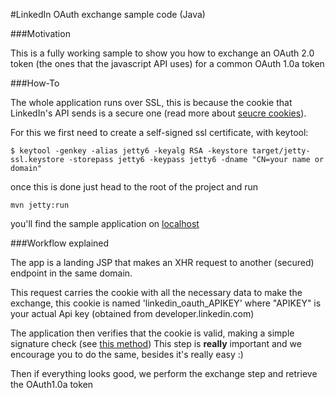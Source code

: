 #LinkedIn OAuth exchange sample code (Java)

###Motivation

This is a fully working sample to show you how to exchange 
an OAuth 2.0 token (the ones that the javascript API uses) for 
a common OAuth 1.0a token

###How-To

The whole application runs over SSL, this is because the cookie that LinkedIn's API
sends is a secure one (read more about [seucre cookies](http://en.wikipedia.org/wiki/HTTP_cookie#Secure_Cookie)).

For this we first need to create a self-signed ssl certificate, with keytool:

    $ keytool -genkey -alias jetty6 -keyalg RSA -keystore target/jetty-ssl.keystore -storepass jetty6 -keypass jetty6 -dname "CN=your name or domain"

once this is done just head to the root of the project and run

    mvn jetty:run
    
you'll find the sample application on [localhost](https://localhost:8433/exchange)


###Workflow explained

The app is a landing JSP that makes an XHR request to another (secured) endpoint in the same domain.

This request carries the cookie with all the necessary data to make the exchange, this cookie is named 'linkedin_oauth_APIKEY' where "APIKEY" is your 
actual Api key (obtained from developer.linkedin.com)

The application then verifies that the cookie is valid, making a simple signature check (see [this method](https://github.com/fernandezpablo85/TokenExchangeSample/blob/master/src/main/java/com/linkedin/oauth/ExchangeService.java#L67))
This step is **really** important and we encourage you to do the same, besides it's really easy :)

Then if everything looks good, we perform the exchange step and retrieve the OAuth1.0a token
